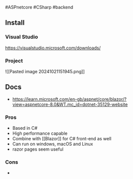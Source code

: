 #ASPnetcore #CSharp #backend 

## Install

### Visual Studio
https://visualstudio.microsoft.com/downloads/

### Project
![[Pasted image 20241021151945.png]]
## Docs
- https://learn.microsoft.com/en-gb/aspnet/core/blazor/?view=aspnetcore-8.0&WT.mc_id=dotnet-35129-website
### Pros
- Based in C#
- High performance capable
- Combine with [[Blazor]] for C# front-end as well
- Can run on windows, macOS and Linux
- razor pages seem useful

### Cons
- 
